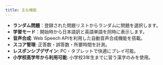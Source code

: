 ```yaml
---
title: 主な機能
---
```

- **ランダム問題**：登録された問題リストからランダムに問題を選択します。
- **学習モード**：開始時から日本語訳と英語単語を同時に表示します。
- **音声合成**: Web Speech APIを利用した自動音声合成機能を搭載。
- **スコア管理**: 正答数・誤答数・所要時間を計測。
- **レスポンシブデザイン**: PC・タブレットで快適にプレイ可能。
- **小学校高学年から利用可能**: 小学校3年生までに習う漢字のみを使用。

